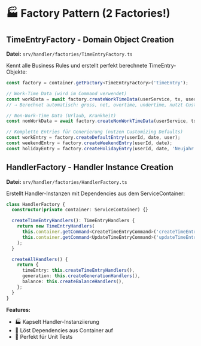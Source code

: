 # 🏭 Factory Pattern (2 Factories!)

## **TimeEntryFactory** - Domain Object Creation

**Datei:** `srv/handler/factories/TimeEntryFactory.ts`

Kennt alle Business Rules und erstellt perfekt berechnete TimeEntry-Objekte:

```typescript
const factory = container.getFactory<TimeEntryFactory>('timeEntry');

// Work-Time Data (wird im Command verwendet)
const workData = await factory.createWorkTimeData(userService, tx, userId, startTime, endTime, breakMin);
// → Berechnet automatisch: gross, net, overtime, undertime, nutzt Customizing-Fallbacks

// Non-Work-Time Data (Urlaub, Krankheit)
const nonWorkData = await factory.createNonWorkTimeData(userService, tx, userId);

// Komplette Entries für Generierung (nutzen Customizing Defaults)
const workEntry = factory.createDefaultEntry(userId, date, user);
const weekendEntry = factory.createWeekendEntry(userId, date);
const holidayEntry = factory.createHolidayEntry(userId, date, 'Neujahr');
```

## **HandlerFactory** - Handler Instance Creation

**Datei:** `srv/handler/factories/HandlerFactory.ts`

Erstellt Handler-Instanzen mit Dependencies aus dem ServiceContainer:

```typescript
class HandlerFactory {
  constructor(private container: ServiceContainer) {}

  createTimeEntryHandlers(): TimeEntryHandlers {
    return new TimeEntryHandlers(
      this.container.getCommand<CreateTimeEntryCommand>('createTimeEntry'),
      this.container.getCommand<UpdateTimeEntryCommand>('updateTimeEntry'),
    );
  }

  createAllHandlers() {
    return {
      timeEntry: this.createTimeEntryHandlers(),
      generation: this.createGenerationHandlers(),
      balance: this.createBalanceHandlers(),
    };
  }
}
```

**Features:**

- 🏭 Kapselt Handler-Instanziierung
- 🔗 Löst Dependencies aus Container auf
- 🧪 Perfekt für Unit Tests
